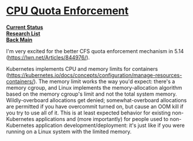 # **[CPU Quota Enforcement](https://news.ycombinator.com/item?id=28352071)**

**[Current Status](../../../../../development/status/weekly/current_status.md)**\
**[Research List](../../../../research_list.md)**\
**[Back Main](../../../../../README.md)**

I'm very excited for the better CFS quota enforcement mechanism in 5.14 (<https://lwn.net/Articles/844976/>).

Kubernetes implements CPU and memory limits for containers (<https://kubernetes.io/docs/concepts/configuration/manage-resources-containers/>). The memory limit works the way you'd expect: there's a memory cgroup, and Linux implements the memory-allocation algorithm based on the memory cgroup's limit and not the total system memory. Wildly-overboard allocations get denied; somewhat-overboard allocations are permitted if you have overcommit turned on, but cause an OOM kill if you try to use all of it. This is at least expected behavior for existing non-Kubernetes applications and (more importantly) for people used to non-Kubernetes application development/deployment: it's just like if you were running on a Linux system with the limited memory.
